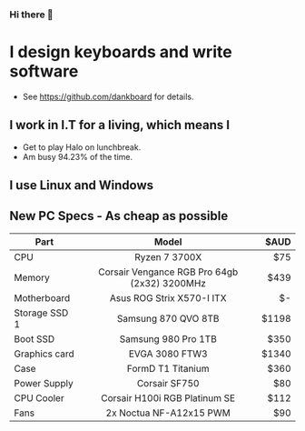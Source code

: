 ### Hi there 👋
# I design keyboards and write software
- See https://github.com/dankboard for details.
## I work in I.T for a living, which means I 
- Get to play Halo on lunchbreak.
- Am busy 94.23% of the time.
## I use Linux and Windows

## New PC Specs - As cheap as possible
| Part          | Model         | $AUD  |
| ------------- |:-------------:| -----:|
| CPU           | Ryzen 7 3700X | $75 |
| Memory        | Corsair Vengance RGB Pro 64gb (2x32) 3200MHz    |   $439 |
| Motherboard   | Asus ROG Strix X570-I ITX      |    $- |
| Storage SSD 1 | Samsung 870 QVO 8TB |    $1198 |
| Boot SSD      | Samsung 980 Pro 1TB      |    $350 |
| Graphics card | EVGA 3080 FTW3      |    $1340 |
| Case          | FormD T1 Titanium |    $360 |
| Power Supply  | Corsair SF750 |    $80 |
| CPU Cooler    | Corsair H100i RGB Platinum SE      |    $112 |
| Fans          | 2x Noctua NF-A12x15 PWM |    $90 |
<!--
**AlexanderPCafa/AlexanderPCafa** is a ✨ _special_ ✨ repository because its `README.md` (this file) appears on your GitHub profile.

Here are some ideas to get you started:

- 🔭 I’m currently working on ...
- 🌱 I’m currently learning ...
- 👯 I’m looking to collaborate on ...
- 🤔 I’m looking for help with ...
- 💬 Ask me about ...
- 📫 How to reach me: ...
- 😄 Pronouns: ...
- ⚡ Fun fact: ...
-->
